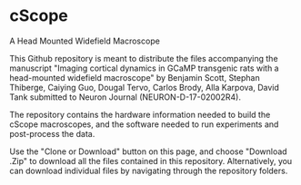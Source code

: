 # cScope 
A Head Mounted Widefield Macroscope 

This Github repository is meant to distribute the files accompanying the manuscript "Imaging cortical dynamics in GCaMP transgenic rats with a head-mounted widefield macroscope" by Benjamin Scott, Stephan Thiberge, Caiying Guo, Dougal Tervo, Carlos Brody, Alla Karpova, David Tank submitted to Neuron Journal (NEURON-D-17-02002R4).

The repository contains the hardware information needed to build the cScope macroscopes, and the software needed to run experiments and post-process the data.

Use the "Clone or Download" button on this page, and choose "Download .Zip" to download all the files contained in this repository. Alternatively, you can download individual files by navigating through the repository folders.


